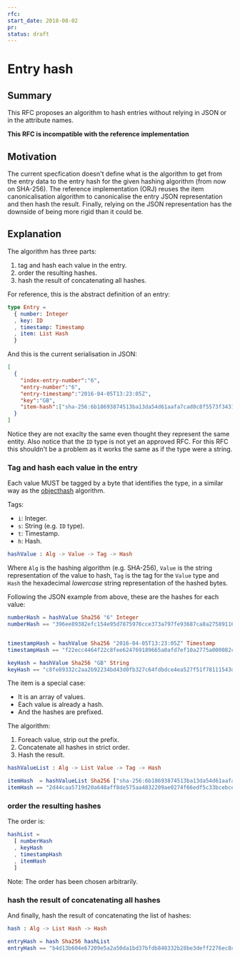 ```yaml
---
rfc:
start_date: 2018-08-02
pr:
status: draft
---
```


# Entry hash

## Summary

This RFC proposes an algorithm to hash entries without relying in JSON or in
the attribute names.

**This RFC is incompatible with the reference implementation**

## Motivation

The current specfication doesn't define what is the algorithm to get from the
entry data to the entry hash for the given hashing algorithm (from now on
SHA-256). The reference implementation (ORJ) reuses the item canonicalisation
algorithm to canonicalise the entry JSON representation and then hash the
result. Finally, relying on the JSON representation has the downside of being
more rigid than it could be.

## Explanation

The algorithm has three parts:

1. tag and hash each value in the entry.
2. order the resulting hashes.
3. hash the result of concatenating all hashes.

For reference, this is the abstract definition of an entry:

```elm
type Entry =
  { number: Integer
  , key: ID
  , timestamp: Timestamp
  , item: List Hash
  }
```

And this is the current serialisation in JSON:

```json
[
  {
    "index-entry-number":"6",
    "entry-number":"6",
    "entry-timestamp":"2016-04-05T13:23:05Z",
    "key":"GB",
    "item-hash":["sha-256:6b18693874513ba13da54d61aafa7cad0c8f5573f3431d6f1c04b07ddb27d6bb"]
  }
]
```

Notice they are not exaclty the same even thought they represent the same
entity. Also notice that the `ID` type is not yet an approved RFC. For this
RFC this shouldn't be a problem as it works the same as if the type were a
string.

### Tag and hash each value in the entry

Each value MUST be tagged by a byte that identifies the type, in a similar way
as the [objecthash](https://github.com/benlaurie/objecthash) algorithm.

Tags:

* `i`: Integer.
* `s`: String (e.g. `ID` type).
* `t`: Timestamp.
* `h`: Hash.

```elm
hashValue : Alg -> Value -> Tag -> Hash
```

Where `Alg` is the hashing algorithm (e.g. SHA-256), `Value` is the string
representation of the value to hash, `Tag` is the tag for the `Value` type and
`Hash` the hexadecimal _lowercase_ string representation of the hashed bytes.

Following the JSON example from above, these are the hashes for each value:

```elm
numberHash = hashValue Sha256 "6" Integer
numberHash == "396ee89382efc154e95d7875976cce373a797fe93687ca8a27589116644c4bcd"


timestampHash = hashValue Sha256 "2016-04-05T13:23:05Z" Timestamp
timestampHash == "f22ecc4464f22c8fee624769189665a0afd7ef10a2775a000082c47cbd9f6419"

keyHash = hashValue Sha256 "GB" String
keyHash == "c8fe89332c2aa2b92234bd43d0fb327c64fdbdce4ea527f51f78111543dd5341"
```

The item is a special case:

* It is an array of values.
* Each value is already a hash.
* And the hashes are prefixed.

The algorithm:

1. Foreach value, strip out the prefix.
2. Concatenate all hashes in strict order.
3. Hash the result.

```elm
hashValueList : Alg -> List Value -> Tag -> Hash

itemHash  = hashValueList Sha256 ["sha-256:6b18693874513ba13da54d61aafa7cad0c8f5573f3431d6f1c04b07ddb27d6bb"] Hash
itemHash == "2d44caa5719d20a648aff8de575aa4832209ae0274f66edf5c33bcebceefef9a"
```

### order the resulting hashes

The order is:

```elm
hashList =
  [ numberHash
  , keyHash
  , timestampHash
  , itemHash
  ]
```

Note: The order has been chosen arbitrarily.

### hash the result of concatenating all hashes

And finally, hash the result of concatenating the list of hashes:

```elm
hash : Alg -> List Hash -> Hash

entryHash = hash Sha256 hashList
entryHash == "b4d13b604e67209e5a2a50da1bd37bfdb848332b28be3deff2276ec8cb166f94"
```
